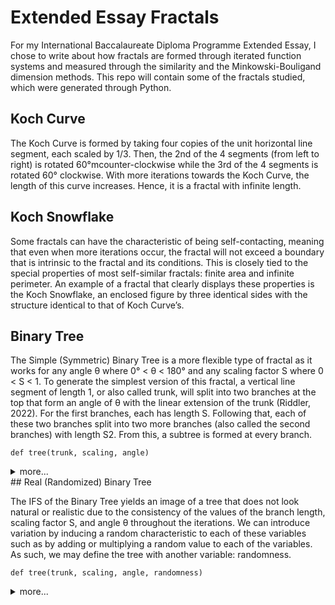 # Extended Essay Fractals

For my International Baccalaureate Diploma Programme Extended Essay, I chose to write about how fractals are formed through iterated function systems and measured through the similarity and the Minkowski-Bouligand dimension methods. This repo will contain some of the fractals studied, which were generated through Python.

## Koch Curve

The Koch Curve is formed by taking four copies of the unit horizontal line segment, each scaled by 1/3.
Then, the 2nd of the 4 segments (from left to right) is rotated 60°mcounter-clockwise while the 3rd of the 4 segments is
rotated 60° clockwise. With more iterations towards the Koch Curve, the length of this curve increases. Hence, it is a fractal with infinite length. 

## Koch Snowflake

Some fractals can have the characteristic of being self-contacting, meaning that even when
more iterations occur, the fractal will not exceed a boundary that is intrinsic to the fractal and its conditions. This is closely tied to the special properties of most self-similar fractals: finite area and infinite
perimeter. An example of a fractal that clearly displays these properties is the Koch Snowflake, an enclosed figure
by three identical sides with the structure identical to that of Koch Curve’s. 

## Binary Tree

The Simple (Symmetric) Binary Tree is a more flexible type of fractal as it works for any angle θ where
0° < θ < 180° and any scaling factor S where 0 < S < 1. To generate the simplest version of this fractal, a vertical
line segment of length 1, or also called trunk, will split into two branches at the top that form an angle of θ with the
linear extension of the trunk (Riddler, 2022). For the first branches, each has length S. Following that, each of these
two branches split into two more branches (also called the second branches) with length S2. From this, a subtree is
formed at every branch.

```
def tree(trunk, scaling, angle)
```
<details>

<summary>
more...
</summary>
```
branch = trunk * scaling
```

```
tree(branch, scaling, angle)
```
</details>
## Real (Randomized) Binary Tree

The IFS of the Binary Tree yields an image of a tree that does not look natural or realistic due to the consistency of the
values of the branch length, scaling factor S, and angle θ throughout the iterations. We can introduce variation by
inducing a random characteristic to each of these variables such as by adding or multiplying a random value to each
of the variables. As such, we may define the tree with another variable: randomness.

```
def tree(trunk, scaling, angle, randomness)
```
<details>
<summary>
more...
</summary>

```
if randomness > 0:
    # adds variation to the length of the branch
    branch *= random.uniform(0.9, 1.1)
    # adds variation to angle by adding a random value in a set with mean = 0 and
standard dev = randomness
```
```
angle_left = angle + random.gauss(0, randomness)

angle_right = angle + random.gauss(0, randomness)
```
```
tree(branch, scaling, angle, randomness)
```
</details>